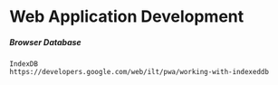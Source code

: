 # Web Application Development

##### Browser Database

```
IndexDB
https://developers.google.com/web/ilt/pwa/working-with-indexeddb

```



